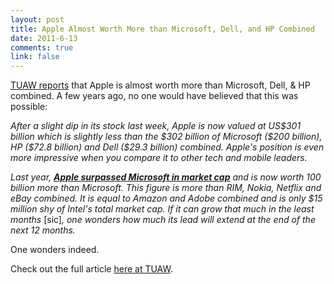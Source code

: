 ```yaml
--- 
layout: post
title: Apple Almost Worth More than Microsoft, Dell, and HP Combined
date: 2011-6-13
comments: true
link: false
---
```

<a href="http://www.tuaw.com/2011/06/13/apple-almost-worth-more-than-microsoft-hp-and-dell-combined/">TUAW reports</a> that Apple is almost worth more than Microsoft, Dell, &amp; HP combined. A few years ago, no one would have believed that this was possible:

<!-- p.p1 {margin: 0.0px 0.0px 16.0px 0.0px; line-height: 32.0px; font: 16.0px Helvetica; color: #515049} p.p2 {margin: 0.0px 0.0px 0.0px 0.0px; line-height: 32.0px; font: 16.0px Helvetica; color: #515049} --><em>After a slight dip in its stock last week, Apple is now valued at US$301 billion which is slightly less than the $302 billion of Microsoft ($200 billion), HP ($72.8 billion) and Dell ($29.3 billion) combined. Apple's position is even more impressive when you compare it to other tech and mobile leaders.</em>

<em>Last year, <a href="http://www.tuaw.com/2010/05/26/aapl-passes-microsoft-to-reach-2nd-on-us-market-cap-list/"><strong>Apple surpassed Microsoft in market cap</strong></a> and is now worth 100 billion more than Microsoft. This figure is more than RIM, Nokia, Netflix and eBay combined. It is equal to Amazon and Adobe combined and is only $15 million shy of Intel's total market cap. If it can grow that much in the least months </em>[sic]<em>, one wonders how much its lead will extend at the end of the next 12 months.</em>

One wonders indeed.

Check out the full article <a href="http://www.tuaw.com/2011/06/13/apple-almost-worth-more-than-microsoft-hp-and-dell-combined/">here at TUAW</a>.

&nbsp;

